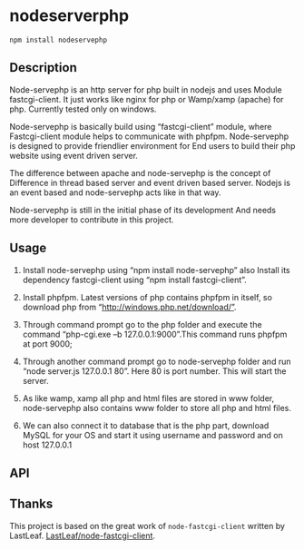 # nodeserverphp

```
npm install nodeservephp
```

## Description


   Node-servephp is an http server for php built in nodejs and uses
   Module fastcgi-client. It just works like nginx for php or
   Wamp/xamp (apache) for php. Currently tested only on windows.

   Node-servephp is basically build using “fastcgi-client” module, where
   Fastcgi-client module helps to communicate with phpfpm.
   Node-servephp is designed to provide friendlier environment for
   End users to build their php website using event driven server.
   
   The difference between apache and node-servephp is the concept of
   Difference in thread based server and event driven based server.
   Nodejs is an event based and node-servephp acts like in that way.
  
   Node-servephp is still in the initial phase of its development
   And needs more developer to contribute in this project.

              



## Usage

1. Install node-servephp using “npm install node-servephp” also
Install its dependency fastcgi-client using 
“npm install fastcgi-client”.

2. Install phpfpm. Latest versions of php contains phpfpm in itself, so download php from “http://windows.php.net/download/”.

3. Through command prompt go to the php folder and execute the command “php-cgi.exe –b 127.0.0.1:9000”.This command runs phpfpm at port 9000;

4. Through another command prompt go to node-servephp folder and run “node server.js 127.0.0.1 80”. Here 80 is port number. This will start the server.

5. As like wamp, xamp all php and html files are stored in www folder, node-servephp also contains www folder to store all php and html files. 

6. We can also connect it to database that is the php part, download MySQL for your OS and start it using username and password and on host 127.0.0.1



## API


## Thanks

This project is based on the great work of `node-fastcgi-client` written by LastLeaf. [LastLeaf/node-fastcgi-client](https://github.com/LastLeaf/node-fastcgi-client).


